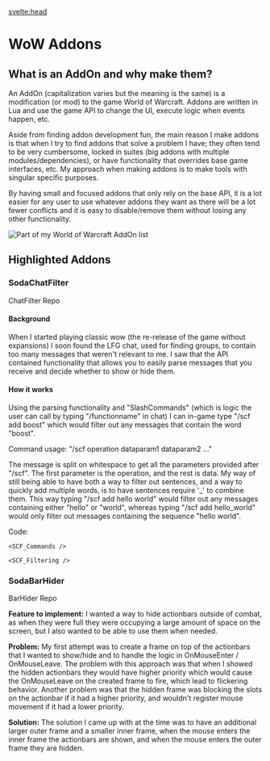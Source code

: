 <script>
    import MDVideo from "$lib/components/MDVideo.svelte"
    import Collapse from "$lib/components/Collapse.svelte";
    import ButtonLink from "$lib/components/ButtonLink.svelte";
    import SectionComponent from "$lib/components/SectionComponent.svelte"
    import SCF_Filtering from "$lib/snippets/chatfilter_filtering.md"
    import SCF_Commands from "$lib/snippets/chatfilter_commands.md"
    import SBH_BarHider from "$lib/snippets/barhider.md"
</script>

<svelte:head>
<title>DavidB | AddOns</title>
</svelte:head>

<SectionComponent>

# WoW Addons

## What is an AddOn and why make them?
An AddOn (capitalization varies but the meaning is the same) is a modification (or mod) to the game World of Warcraft. Addons are written in Lua and use the game API to change the UI, execute logic when events happen, etc.  

Aside from finding addon development fun, the main reason I make addons is that when I try to find addons that solve a problem I have; they often tend to be very cumbersome, locked in suites (big addons with multiple modules/dependencies), or have functionality that overrides base game interfaces, etc. My approach when making addons is to make tools with singular specific purposes.

By having small and focused addons that only rely on the base API, it is a lot easier for any user to use whatever addons they want as there will be a lot fewer conflicts and it is easy to disable/remove them without losing any other functionality.  

![Part of my World of Warcraft AddOn list ](/projectmedia/addons/addon_list.jpg "Part of my current AddOn list")

## Highlighted Addons


### SodaChatFilter

<ButtonLink isGithubLink=true href="https://github.com/SodaAddons/WOTLK-SodaChatFilter">
    ChatFilter Repo
</ButtonLink>


#### Background
When I started playing classic wow (the re-release of the game without expansions) I soon found the LFG chat, used for finding groups, to contain too many messages that weren't relevant to me. I saw that the API contained functionality that allows you to easily parse messages that you receive and decide whether to show or hide them. 


#### How it works
Using the parsing functionality and "SlashCommands" (which is logic the user can call by typing "/functionname" in chat) I can in-game type "/scf add boost" which would filter out any messages that contain the word "boost".

Command usage: "/scf operation dataparam1 dataparam2 ..."


The message is split on whitespace to get all the parameters provided after "/scf". The first parameter is the operation, and the rest is data. My way of still being able to have both a way to filter out sentences, and a way to quickly add multiple words, is to have sentences require '_' to combine them. This way typing "/scf add hello world" would filter out any messages containing either "hello" or "world", whereas typing "/scf add hello_world" would only filter out messages containing the sequence "hello world".


Code:
<Collapse title="Filter Commands Parsing">

    <SCF_Commands />
</Collapse>

<Collapse title="Filtering Behavior">

    <SCF_Filtering />
</Collapse>


<MDVideo width="1280" height="720" src="/projectmedia/addons/chatfilter.mp4" alt="video shows messages in wow chat appearing, chat filters getting added and then messages filtered appearing in yellow"/>



### SodaBarHider

<ButtonLink isGithubLink=true href="https://github.com/SodaAddons/WOTLK-SodaBarHider">
    BarHider Repo
</ButtonLink>

**Feature to implement:** I wanted a way to hide actionbars outside of combat, as when they were full they were occupying a large amount of space on the screen, but I also wanted to be able to use them when needed.


**Problem:** My first attempt was to create a frame on top of the actionbars that I wanted to show/hide and to handle the logic in OnMouseEnter / OnMouseLeave. The problem with this approach was that when I showed the hidden actionbars they would have higher priority which would cause the OnMouseLeave on the created frame to fire, which lead to flickering behavior. Another problem was that the hidden frame was blocking the slots on the actionbar if it had a higher priority, and wouldn't register mouse movement if it had a lower priority.



**Solution:** The solution I came up with at the time was to have an additional larger outer frame and a smaller inner frame, when the mouse enters the inner frame the actionbars are shown, and when the mouse enters the outer frame they are hidden.

<Collapse title="Bar Hiding Behavior">
    <SBH_BarHider />
</Collapse>



<MDVideo width="1280" height="720" src="/projectmedia/addons/showhidebars.mp4" alt="a video showing the actionbars in wow overlaid with green rectangles, the actionbars disappearing and reappearing when the mouse enters the outer and inner rectangles"/>




</SectionComponent>